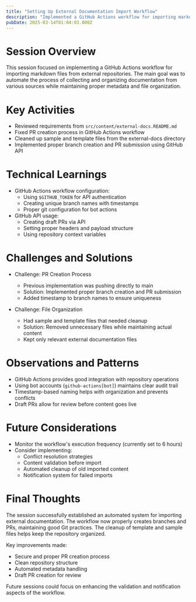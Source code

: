 ```yaml
---
title: "Setting Up External Documentation Import Workflow"
description: "Implemented a GitHub Actions workflow for importing markdown files from external repositories, with proper PR creation and file management"
pubDate: 2025-03-14T01:04:03.000Z
---
```


# Session Overview

This session focused on implementing a GitHub Actions workflow for importing markdown files from external repositories. The main goal was to automate the process of collecting and organizing documentation from various sources while maintaining proper metadata and file organization.

# Key Activities

- Reviewed requirements from `src/content/external-docs.README.md`
- Fixed PR creation process in GitHub Actions workflow
- Cleaned up sample and template files from the external-docs directory
- Implemented proper branch creation and PR submission using GitHub API

# Technical Learnings

- GitHub Actions workflow configuration:
  - Using `$GITHUB_TOKEN` for API authentication
  - Creating unique branch names with timestamps
  - Proper git configuration for bot actions
- GitHub API usage:
  - Creating draft PRs via API
  - Setting proper headers and payload structure
  - Using repository context variables

# Challenges and Solutions

- Challenge: PR Creation Process
  - Previous implementation was pushing directly to main
  - Solution: Implemented proper branch creation and PR submission
  - Added timestamp to branch names to ensure uniqueness

- Challenge: File Organization
  - Had sample and template files that needed cleanup
  - Solution: Removed unnecessary files while maintaining actual content
  - Kept only relevant external documentation files

# Observations and Patterns

- GitHub Actions provides good integration with repository operations
- Using bot accounts (`github-actions[bot]`) maintains clear audit trail
- Timestamp-based naming helps with organization and prevents conflicts
- Draft PRs allow for review before content goes live

# Future Considerations

- Monitor the workflow's execution frequency (currently set to 6 hours)
- Consider implementing:
  - Conflict resolution strategies
  - Content validation before import
  - Automated cleanup of old imported content
  - Notification system for failed imports

# Final Thoughts

The session successfully established an automated system for importing external documentation. The workflow now properly creates branches and PRs, maintaining good Git practices. The cleanup of template and sample files helps keep the repository organized.

Key improvements made:
- Secure and proper PR creation process
- Clean repository structure
- Automated metadata handling
- Draft PR creation for review

Future sessions could focus on enhancing the validation and notification aspects of the workflow.